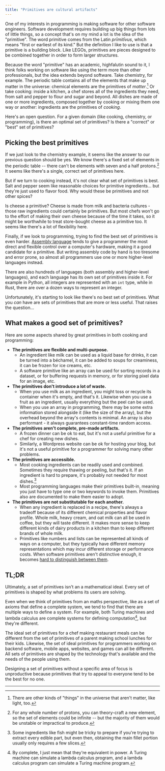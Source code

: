 ```yaml
---
title: "Primitives are cultural artifacts"
---
```


One of my interests in programming is making software for other software engineers.
Software development requires building up big things from lots of little things, so a concept that's on my mind a lot is the idea of the "primitive".
The word primitive comes from the Latin *prīmitīvus*, which means "first or earliest of its kind."
But the definition I like to use is that a primitive is a building block.
Like LEGOs, primitives are pieces designed to be combined together in order to form larger structures.

Because the word "primitive" has an academic, highfalutin sound to it, I think folks working on software like using the term more than other professionals, but the idea extends beyond software.
Take chemistry, for example.
The periodic table contains all of the elements that make up matter in the universe: chemical elements are the primitives of *matter*.[^1]
Or take cooking: inside a kitchen, a chef stores all of the ingredients they need, from salt and pepper to flour and sugar and beyond.
All dishes are made of one or more ingredients, composed together by cooking or mixing them one way or another: ingredients are the primitives of *cooking*.

Here's an open question.
For a given domain (like cooking, chemistry, or programming), is there an optimal set of primitives?
Is there a "correct" or "best" set of primitives?

## Picking the best primitives

If we just look to the chemistry example, it seems like the answer to our previous question should be yes.
We know there's a fixed set of elements in the periodic table -- there can't be elements with seven and a half protons.[^2]
It seems like there's a single, correct set of primitives here.

But if we turn to cooking instead, it's not clear what set of primitives is best.
Salt and pepper seem like reasonable choices for primitive ingredients... but they're just used to flavor food.
Why would these be primitives and not other spices?

Is cheese a primitive?
Cheese is made from milk and bacteria cultures - those raw ingredients could certainly be primitives.
But most chefs won't go to the effort of making their own cheese because of the time it takes, so it might be worthwhile to treat store-bought cheese as a primitive too.
It seems like there's a lot of flexibility here.

Finally, if we look to programming, trying to find the best set of primitives is even harder.
[Assembly language](https://en.wikipedia.org/wiki/Assembly_language) tends to give a programmer the most direct and flexible control over a computer's hardware, making it a good candidate for a primitive.
But writing assembly code by hand is too tiresome and error prone, so almost all programmers use one or more higher-level languages instead.

There are also hundreds of languages (both assembly and higher-level languages), and each language has its own set of primitives inside it.
For example in Python, all integers are represented with an `int` type, while in Rust, there are over a dozen ways to represent an integer.

Unfortunately, it's starting to look like there's no best set of primitives.
What you *can* have are sets of primitives that are more or less useful.
That raises the question...

## What makes a good set of primitives?

Here are some aspects shared by great primitives in both cooking and programming:

* **The primitives are flexible and multi-purpose.**
    * An ingredient like milk can be used as a liquid base for drinks, it can be turned into a béchamel, it can be added to soups for creaminess, it can be frozen for ice creams, etc.
    * A software primitive like an array can be used for sorting records in a dataset, or for buffering requests in memory, or for storing pixel data for an image, etc.
* **The primitives don't introduce a lot of waste.**
    * When you use milk as an ingredient, you might toss or recycle its container when it's empty, and that's it. Likewise when you use a fruit as an ingredient, usually everything but the peel can be used.
    * When you use an array in programming, there may be some extra information stored alongside it (like the size of the array), but the overhead beyond the array's contents is minimal. An array is also performant - it always guarantees constant-time random access.
* **The primitives aren't complete, pre-made artifacts.**
    * A frozen dinner can be ok to eat, but it's not a useful primitive for a chef for creating new dishes.
    * Similarly, a Wordpress website can be ok for hosting your blog, but it's not a useful primitive for a programmer for solving many other problems.
* **The primitives are accessible.**
    * Most cooking ingredients can be readily used and combined. Sometimes they require thawing or peeling, but that's it. If an ingredient is hard to prepare, it's probably not needed for most dishes.[^3]
    * Most programming languages make their primitives built-in, meaning you just have to type one or two keywords to invoke them. Primitives also are documented to make them easier to adopt.
* **The primitives are not substitutable for each another.**
    * When any ingredient is replaced in a recipe, there's always a tradeoff because of its different chemical properties and flavor profile. Whole milk, heavy cream, and oat milk can all be used in coffee, but they will taste different. It makes more sense to keep different kinds of dairy products in a kitchen than to keep different brands of whole milk.
    * Primitives like numbers and lists can be represented all kinds of ways on a computer, but they typically have different memory representations which may incur different storage or performance costs. When software primitives aren't distinctive enough, it becomes [hard to distinguish between them](https://x.com/forrestbrazeal/status/1400639759215640577).

## TL;DR

Ultimately, a set of primitives isn't an a mathematical ideal. Every set of primitives is shaped by what problems its users are solving.

Even when we think of primitives from an maths perspective, like as a set of axioms that define a complete system, we tend to find that there are multiple ways to define a system.
For example, both Turing machines and lambda calculus are complete systems for defining computation[^4], but they're different.

The ideal set of primitives for a chef making restaurant meals can be different from the set of primitives of a parent making school lunches for their kids. Likewise, the set of ideal primitives for programmers working on backend software, mobile apps, websites, and games can all be different.
All sets of primitives are shaped by the technology that's available and the needs of the people using them.

Designing a set of primitives without a specific area of focus is unproductive because primitives that try to appeal to everyone tend to be the best for no one.

---

[^1]: There are other kinds of "things" in the universe that aren't matter, like light, too.

[^2]: For any whole number of protons, you can theory-craft a new element, so the set of elements could be infinite -- but the majority of them would be unstable or impractical to produce.

[^3]: Some ingredients like fish might be tricky to prepare if you're trying to extract every edible part, but even then, obtaining the main fillet portion usually only requires a few slices.

[^4]: By complete, I just mean that they're equivalent in power. A Turing machine can simulate a lambda calculus program, and a lambda calculus program can simulate a Turing machine program.
